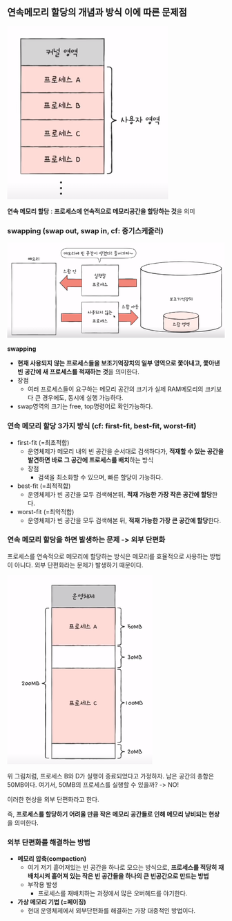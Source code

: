## 연속메모리 할당의 개념과 방식 이에 따른 문제점

<img src="../image/contiguous-memory.png">

**연속 메모리 할당** : **프로세스에 연속적으로 메모리공간을 할당하는 것**을 의미

### swapping (swap out, swap in, cf: 중기스케줄러)

<img src="../image/swapping.PNG">

**swapping**
- **현재 사용되지 않는 프로세스들을 보조기억장치의 일부 영역으로 쫓아내고, 쫓아낸 빈 공간에 새 프로세스를 적재하는 것**을 의미한다.
- 장점
  - 여러 프로세스들이 요구하는 메모리 공간의 크기가 실제 RAM메모리의 크키보다 큰 경우에도, 동시에 실행 가능하다.
- swap영역의 크기는 free, top명령어로 확인가능하다.

### 연속 메모리 할당 3가지 방식 (cf: first-fit, best-fit, worst-fit)

- first-fit (=최초적합)
  - 운영체제가 메모리 내의 빈 공간을 순서대로 검색하다가, **적재할 수 있는 공간을 발견하면 바로 그 공간에 프로세스를 배치**하는 방식
  - 장점
    - 검색을 최소화할 수 있으며, 빠른 할당이 가능하다.
- best-fit (=최적적합)
  - 운영체제가 빈 공간을 모두 검색해본뒤, **적재 가능한 가장 작은 공간에 할당**한다.
- worst-fit (=최악적합)
  - 운영체제가 빈 공간을 모두 검색해본 뒤, **적재 가능한 가장 큰 공간에 할당**한다.

### 연속 메모리 할당을 하면 발생하는 문제 -> 외부 단편화

프로세스를 연속적으로 메모리에 할당하는 방식은 메모리를 효율적으로 사용하는 방법이 아니다. 외부 단편화라는 문제가 발생하기 때문이다.

<img src="../image/external-fragmentation.PNG">

위 그림처럼, 프로세스 B와 D가 실행이 종료되었다고 가정하자. 남은 공간의 총합은 50MB이다. 여기서, 50MB의 프로세스를 실행할 수 있을까? -> NO!

이러한 현상을 외부 단편화라고 한다.

즉, **프로세스를 할당하기 어려울 만큼 작은 메모리 공간들로 인해 메모리 낭비되는 현상**을 의미한다.

### 외부 단편화를 해결하는 방법

- **메모리 압축(compaction)**
  - 여기 저기 흩어져있는 빈 공간을 하나로 모으는 방식으로, **프로세스를 적당히 재배치시켜 흩어져 있는 작은 빈 공간들을 하나의 큰 빈공간으로 만드는 방법**
  - 부작용 발생
    - 프로세스를 재배치하는 과정에서 많은 오버헤드를 야기한다.
- **가상 메모리 기법 (=페이징)** 
  - 현대 운영체제에서 외부단편화를 해결하는 가장 대중적인 방법이다.
